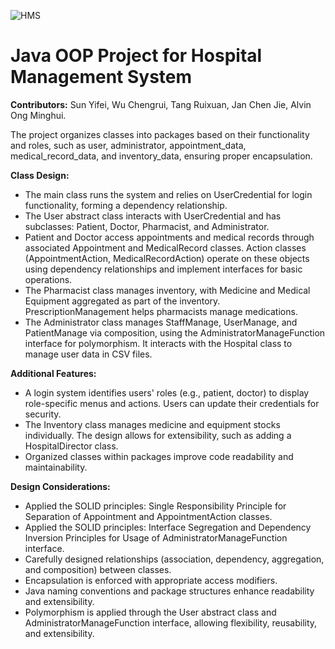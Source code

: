 ![HMS](https://github.com/user-attachments/assets/e1ac17b9-137f-4074-84b2-2097622ebaac)
# **Java OOP Project for Hospital Management System** 

**Contributors:** 
Sun Yifei,
Wu Chengrui,
Tang Ruixuan,
Jan Chen Jie,
Alvin Ong Minghui.

The project organizes classes into packages based on their functionality and roles, such as user, administrator, appointment_data, medical_record_data, and inventory_data, ensuring proper encapsulation.

**Class Design:**

- The main class runs the system and relies on UserCredential for login functionality, forming a dependency relationship.
- The User abstract class interacts with UserCredential and has subclasses: Patient, Doctor, Pharmacist, and Administrator.
- Patient and Doctor access appointments and medical records through associated Appointment and MedicalRecord classes. Action classes (AppointmentAction, MedicalRecordAction) operate on these objects using dependency relationships and implement interfaces for basic operations.
- The Pharmacist class manages inventory, with Medicine and Medical Equipment aggregated as part of the inventory. PrescriptionManagement helps pharmacists manage medications.
- The Administrator class manages StaffManage, UserManage, and PatientManage via composition, using the AdministratorManageFunction interface for polymorphism. It interacts with the Hospital class to manage user data in CSV files.

**Additional Features:**

- A login system identifies users' roles (e.g., patient, doctor) to display role-specific menus and actions. Users can update their credentials for security.
- The Inventory class manages medicine and equipment stocks individually. The design allows for extensibility, such as adding a HospitalDirector class.
- Organized classes within packages improve code readability and maintainability.

**Design Considerations:**

- Applied the SOLID principles: Single Responsibility Principle for Separation of Appointment and AppointmentAction classes.
- Applied the SOLID principles: Interface Segregation and Dependency Inversion Principles for Usage of AdministratorManageFunction interface.
- Carefully designed relationships (association, dependency, aggregation, and composition) between classes.
- Encapsulation is enforced with appropriate access modifiers.
- Java naming conventions and package structures enhance readability and extensibility.
- Polymorphism is applied through the User abstract class and AdministratorManageFunction interface, allowing flexibility, reusability, and extensibility.
